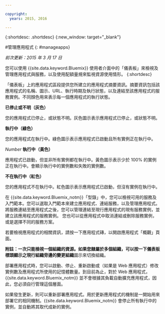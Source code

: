```yaml
---

copyright:
  years: 2015, 2016

---
```



{:shortdesc: .shortdesc}
{:new_window: target="_blank"}

#管理應用程式
{: #manageapps}

*前次更新：2015 年 3 月 17 日*

您可以使用 {{site.data.keyword.Bluemix}} 使用者介面中的「儀表板」來檢視及管理應用程式與服務，以及使用配額量規來監視資源使用情形。
{:shortdesc}

「儀表板」上的應用程式區段提供您所建立的應用程式摘要資訊。摘要資訊包括該應用程式的名稱、圖示、URL、執行時期及執行狀態，以及連結至該應用程式的服務實例。不同顏色用來表示每一個應用程式的執行狀態。

**已停止或不明（灰色）**

  您的應用程式已停止，或狀態不明。灰色圖示表示應用程式已停止，或狀態不明。

**執行中（綠色）**

  您的應用程式在執行中。綠色圖示表示應用程式已啟動且所有實例正在執行中。

*Number* **執行中（黃色）**

  應用程式已啟動，但並非所有實例都在執行中。黃色圖示表示少於 100% 的實例正在執行中。會顯示執行中的實例數和失敗的實例數。

**不在執行中（紅色）**

  您的應用程式不在執行中。紅色圖示表示應用程式已啟動，但沒有實例在執行中。

在 {{site.data.keyword.Bluemix_notm}}「型錄」中，您可以檢視可用的服務及入門範本。您可以選取入門範本來建立應用程式、連結服務，以及管理應用程式。
將服務連結至應用程式之後，您可以管理連結至現行應用程式的現有服務實例，並建立該應用程式的服務實例。
您也可以從應用程式中取消連結或刪除服務實例，或是選擇不同的服務方案。


若要檢視應用程式的相關資訊，請按一下應用程式磚，以開啟應用程式「概觀」頁面。

**附註：**一次只能檢視一個組織的資源。如果您隸屬於多個組織，可以按一下儀表板標頭顯示之現行組織旁邊的**變更組織**圖示來切換組織。

部署應用程式時，您可以啟動、停止、重新啟動或（如果是 Web 應用程式）修改實例數及應用程式所使用的記憶體數量。到目前為止，對於 Web 應用程式，{{site.data.keyword.Bluemix_notm}} 並不會根據其負載自動擴充應用程式，因此，您必須自行管理這個層面。

如果發生更新，則可以重新部署應用程式。用於更新應用程式的機制是一開始用來部署它的相同機制。{{site.data.keyword.Bluemix_notm}} 會停止所有執行中的實例，並自動將其取代成新的實例。
